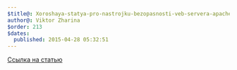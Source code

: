 ```yaml
---
$title@: Xoroshaya-statya-pro-nastrojku-bezopasnosti-veb-servera-apache-pri-rabote-neskolkix-polzovatelej
author@: Viktor Zharina
$order: 213
$dates:
  published: 2015-04-28 05:32:51
---
```

<a href="http://habrahabr.ru/post/92107/" target="_blank">Ссылка на статью</a>